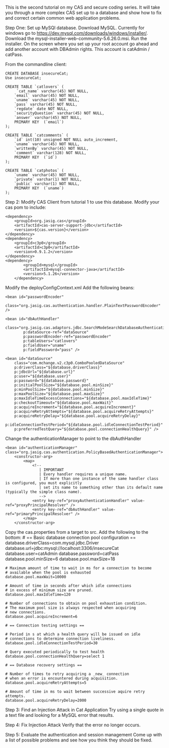 This is the second tutorial on my CAS and secure coding series.  It will take you through a more complex CAS set up to a database and show how to fix and correct certain common web application problems.

Step One:  Set up MySQl database.
Download MySQL.  Currently for windows go to https://dev.mysql.com/downloads/windows/installer/.  Download the mysql-installer-web-community-5.6.26.0.msi.  Run the installer.  On the screen where you set up your root account go ahead and add another account with DBAdmin rights.  This account is catAdmin / catPass.

From the commandline client:

	CREATE DATABASE insecureCat;
	Use insecureCat;

	CREATE TABLE `catlovers` (
		 `cat_name` varchar(45) NOT NULL,
  		`email` varchar(45) NOT NULL,
  		`uname` varchar(45) NOT NULL,
  		`pass` varchar(45) NOT NULL,
  		`regdate` date NOT NULL,
		`securityQuestion` varchar(45) NOT NULL,  
  		`answer` varchar(45) NOT NULL, 
  		PRIMARY KEY  (`email`)
	);

	CREATE TABLE `catcomments` (
		`id` int(10) unsigned NOT NULL auto_increment,
		`uname` varchar(45) NOT NULL,
		`writtenBy` varchar(45) NOT NULL,
		`comment` varchar(128) NOT NULL,  
		PRIMARY KEY  (`id`)
	);

	CREATE TABLE `catphotos` (
		`uname` varchar(45) NOT NULL,
		`private` varchar(1) NOT NULL,
		`public` varchar(1) NOT NULL,  
  		PRIMARY KEY  (`uname`)
	);

Step 2:  Modify CAS Client from tutorial 1 to use this database.
Modify your cas pom to include:

	<dependency>
		<groupId>org.jasig.cas</groupId>
		<artifactId>cas-server-support-jdbc</artifactId>
		<version>${cas.version}</version>
	</dependency>
	<dependency>
		<groupId>c3p0</groupId>
		<artifactId>c3p0</artifactId>
		<version>0.9.1.2</version>
	</dependency>
	<dependency>
        	<groupId>mysql</groupId>
        	<artifactId>mysql-connector-java</artifactId>
        	<version>5.1.26</version>
    	</dependency>

Modify the deployConfigContext.xml
Add the following beans:

	<bean id="passwordEncoder"
      		class="org.jasig.cas.authentication.handler.PlainTextPasswordEncoder" />

	<bean id="dbAuthHandler"
      		class="org.jasig.cas.adaptors.jdbc.SearchModeSearchDatabaseAuthenticationHandler"
      		p:dataSource-ref="dataSource"
      		p:passwordEncoder-ref="passwordEncoder"
      		p:tableUsers="catlovers"
      		p:fieldUser="uname"
      		p:fieldPassword="pass" />
	
	<bean id="dataSource"
		class="com.mchange.v2.c3p0.ComboPooledDataSource"
		p:driverClass="${database.driverClass}"
		p:jdbcUrl="${database.url}"
		p:user="${database.user}"
		p:password="${database.password}"
		p:initialPoolSize="${database.pool.minSize}"
		p:minPoolSize="${database.pool.minSize}"
		p:maxPoolSize="${database.pool.maxSize}"
		p:maxIdleTimeExcessConnections="${database.pool.maxIdleTime}"
		p:checkoutTimeout="${database.pool.maxWait}"
		p:acquireIncrement="${database.pool.acquireIncrement}"
		p:acquireRetryAttempts="${database.pool.acquireRetryAttempts}"
		p:acquireRetryDelay="${database.pool.acquireRetryDelay}"
		p:idleConnectionTestPeriod="${database.pool.idleConnectionTestPeriod}"
		p:preferredTestQuery="${database.pool.connectionHealthQuery}" />

Change the authenticationManager to point to the dbAuthHandler
    
    <bean id="authenticationManager" class="org.jasig.cas.authentication.PolicyBasedAuthenticationManager">
        <constructor-arg>
            <map>
                <!--
                   | IMPORTANT
                   | Every handler requires a unique name.
                   | If more than one instance of the same handler class is configured, you must explicitly
                   | set its name to something other than its default name (typically the simple class name).
                   -->
                <entry key-ref="proxyAuthenticationHandler" value-ref="proxyPrincipalResolver" />
                <entry key-ref="dbAuthHandler" value-ref="primaryPrincipalResolver" />
            </map>
        </constructor-arg>

Copy the cas.properties from a target to src.  Add the following to the bottom:
     # == Basic database connection pool configuration ==
    database.driverClass=com.mysql.jdbc.Driver
    database.url=jdbc:mysql://localhost:3306/insecureCat
    database.user=catAdmin
    database.password=catPass
    database.pool.minSize=6
    database.pool.maxSize=18
     
    # Maximum amount of time to wait in ms for a connection to become
    # available when the pool is exhausted
    database.pool.maxWait=10000
     
    # Amount of time in seconds after which idle connections
    # in excess of minimum size are pruned.
    database.pool.maxIdleTime=120
     
    # Number of connections to obtain on pool exhaustion condition.
    # The maximum pool size is always respected when acquiring
    # new connections.
    database.pool.acquireIncrement=6
     
    # == Connection testing settings ==
     
    # Period in s at which a health query will be issued on idle
    # connections to determine connection liveliness.
    database.pool.idleConnectionTestPeriod=30
     
    # Query executed periodically to test health
    database.pool.connectionHealthQuery=select 1
     
    # == Database recovery settings ==
     
    # Number of times to retry acquiring a _new_ connection
    # when an error is encountered during acquisition.
    database.pool.acquireRetryAttempts=5
     
    # Amount of time in ms to wait between successive aquire retry attempts.
    database.pool.acquireRetryDelay=2000

	
Step 3:  Find an Injection Attack in Cat Application
Try using a single quote in a text file and looking for a MySQL error that results.

Step 4:  Fix Injection Attack
Verify that the error no longer occurs.

Step 5:  Evaluate the authentication and session management
Come up with a list of possible problems and see how you think they should be fixed.
